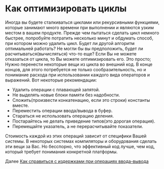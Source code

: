 # Как оптимизировать циклы
[//]: # (Version:1.0.0)
Иногда вы будете сталкиваться циклами или рекурсивными функциями, которые занимают много времени при выполнении и являются узким местом в вашем продукте. Прежде чем пытаться сделать цикл немного быстрее, попробуйте потратить несколько минут и обдумать способ, при котором можно удалить цикл. Будет ли другой алгоритм оптимальней работать? Не могли бы вы предположить, будет ли расчитываться(вычисляться) что-то еще? Если Вы не можете отказаться от цикла, то Вы можете оптимизировать его. Это просто; Нужно перенести некоторые вещи из цикла во внешний код. В конце концов, для этого потребуется не только сообразительность, но и понимание расхода при использовании каждого вида операторов и выражений. Вот некоторые рекомендации:

- Удалить операции с плавающей запятой.
- Не выделять новые блоки памяти без надобности.
- Сложить(произвести конкатенацию, если это строки) константы вместе.
- Переместить операции ввода/вывода в буфер.
- Стараться не использовать операцию деления.
- Постарайтесь не делать приведениe типов(это дорогая операция).
- Перемещайте указатель, а не перерасчитывайте показатели.

Стоимость каждой из этих операций зависит от специфики Вашей системы. В некоторых системах компиляторы и оборудования сделать эти вещи за Вас. Но бесспорно, что эффективный код лучше, чем код, который требует понимания конкретной платформы.

Далее [Как справиться с издержками при операциях ввода-вывода](08-How-to-Deal-with-IO-Expense.md)
